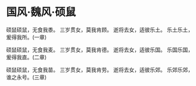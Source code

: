 # 国风·魏风·硕鼠

硕鼠硕鼠，无食我黍。
三岁贯女，莫我肯顾。
逝将去女，适彼乐土。
乐土乐土，爰得我所。(一章)

硕鼠硕鼠，无食我麦。
三岁贯女，莫我肯德。
逝将去女，适彼乐国。
乐国乐国，爰得我直。(二章)

硕鼠硕鼠，无食我苗。
三岁贯女，莫我肯劳。
逝将去女，适彼乐郊。
乐郊乐郊，谁之永号。(三章)

